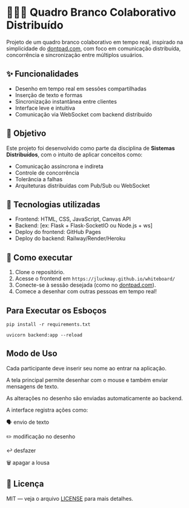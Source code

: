 # 🧑‍🤝‍🧑 Quadro Branco Colaborativo Distribuído

Projeto de um quadro branco colaborativo em tempo real, inspirado na simplicidade do [dontpad.com](https://dontpad.com), com foco em comunicação distribuída, concorrência e sincronização entre múltiplos usuários.

## ✨ Funcionalidades
- Desenho em tempo real em sessões compartilhadas
- Inserção de texto e formas
- Sincronização instantânea entre clientes
- Interface leve e intuitiva
- Comunicação via WebSocket com backend distribuído

## 🎯 Objetivo
Este projeto foi desenvolvido como parte da disciplina de **Sistemas Distribuídos**, com o intuito de aplicar conceitos como:
- Comunicação assíncrona e indireta
- Controle de concorrência
- Tolerância a falhas
- Arquiteturas distribuídas com Pub/Sub ou WebSocket

## 🧰 Tecnologias utilizadas
- Frontend: HTML, CSS, JavaScript, Canvas API
- Backend: [ex: Flask + Flask-SocketIO ou Node.js + ws]
- Deploy do frontend: GitHub Pages
- Deploy do backend: Railway/Render/Heroku

## 🚀 Como executar
1. Clone o repositório.
2. Acesse o frontend em `https://jluckmay.github.io/whiteboard/`
3. Conecte-se à sessão desejada (como no [dontpad.com](https://dontpad.com)).
4. Comece a desenhar com outras pessoas em tempo real!

## Para Executar os Esboços
```
pip install -r requirements.txt
```
```
uvicorn backend:app --reload
```



## Modo de Uso

Cada participante deve inserir seu nome ao entrar na aplicação.

A tela principal permite desenhar com o mouse e também enviar mensagens de texto.

As alterações no desenho são enviadas automaticamente ao backend.

A interface registra ações como:

🗣 envio de texto

✏️ modificação no desenho

↩️ desfazer

🗑 apagar a lousa


## 📄 Licença
MIT — veja o arquivo [LICENSE](./LICENSE) para mais detalhes.
